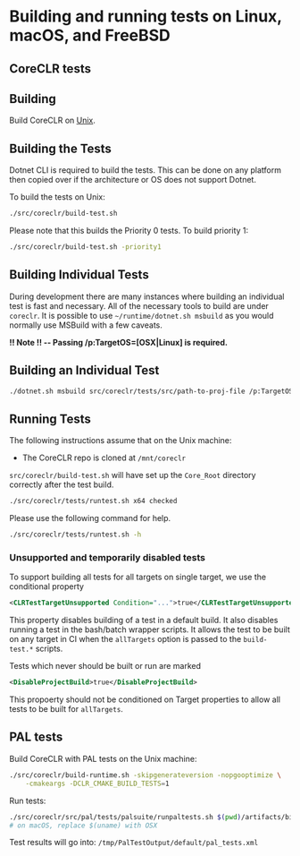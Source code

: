 Building and running tests on Linux, macOS, and FreeBSD
======================================================

CoreCLR tests
-------------

## Building

Build CoreCLR on [Unix](../../building/coreclr/linux-instructions.md).

## Building the Tests

Dotnet CLI is required to build the tests. This can be done on any platform then copied over if the architecture or OS does not support Dotnet.

To build the tests on Unix:

```sh
./src/coreclr/build-test.sh
```

Please note that this builds the Priority 0 tests. To build priority 1:

```sh
./src/coreclr/build-test.sh -priority1
```

## Building Individual Tests

During development there are many instances where building an individual test is fast and necessary. All of the necessary tools to build are under `coreclr`. It is possible to use `~/runtime/dotnet.sh msbuild` as you would normally use MSBuild with a few caveats.

**!! Note !! -- Passing /p:TargetOS=[OSX|Linux] is required.**

## Building an Individual Test

```sh
./dotnet.sh msbuild src/coreclr/tests/src/path-to-proj-file /p:TargetOS=<TargetOS> /p:Configuration=<BuildType>
```

## Running Tests

The following instructions assume that on the Unix machine:
- The CoreCLR repo is cloned at `/mnt/coreclr`

`src/coreclr/build-test.sh` will have set up the `Core_Root` directory correctly after the test build.

```sh
./src/coreclr/tests/runtest.sh x64 checked
```

Please use the following command for help.

```sh
./src/coreclr/tests/runtest.sh -h
```

### Unsupported and temporarily disabled tests

To support building all tests for all targets on single target, we use
the conditional property

```xml
<CLRTestTargetUnsupported Condition="...">true</CLRTestTargetUnsupported>
```

This property disables building of a test in a default build. It also
disables running a test in the bash/batch wrapper scripts. It allows the
test to be built on any target in CI when the `allTargets` option is
passed to the `build-test.*` scripts.

Tests which never should be built or run are marked

```xml
<DisableProjectBuild>true</DisableProjectBuild>
```

This propoerty should not be conditioned on Target properties to allow
all tests to be built for `allTargets`.

PAL tests
---------

Build CoreCLR with PAL tests on the Unix machine:

```sh
./src/coreclr/build-runtime.sh -skipgenerateversion -nopgooptimize \
    -cmakeargs -DCLR_CMAKE_BUILD_TESTS=1
```

Run tests:

```sh
./src/coreclr/src/pal/tests/palsuite/runpaltests.sh $(pwd)/artifacts/bin/coreclr/$(uname).x64.Debug/paltests
# on macOS, replace $(uname) with OSX
```

Test results will go into: `/tmp/PalTestOutput/default/pal_tests.xml`
